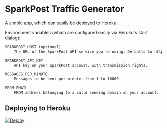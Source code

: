 # SparkPost Traffic Generator

A simple app, which can easily be deployed to Heroku.

Environment variables (which are configured easily via Heroku's start dialog):

```txt
SPARKPOST_HOST (optional)
    The URL of the SparkPost API service you're using. Defaults to https://api.sparkpost.com.

SPARKPOST_API_KEY
    API key on your SparkPost account, with transmission rights.

MESSAGES_PER_MINUTE
    Messages to be sent per minute, from 1 to 10000

FROM_EMAIL
    FROM address belonging to a valid sending domain on your account.  e.g. fred@example.com
```

## Deploying to Heroku

[![Deploy](https://www.herokucdn.com/deploy/button.svg)](https://heroku.com/deploy)
